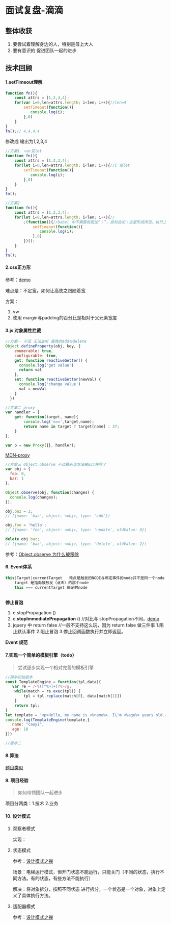 # 面试复盘-滴滴

## 整体收获

1. 要尝试着理解身边的人，特别是母上大人
2. 要有意识的 促进团队一起的进步

## 技术回顾

#### 1.setTimeout理解

```javascript 
function fn(){
    const attrs = [1,2,3,4];
    for(var i=0,len=attrs.length; i<len; i++){//len=4
        setTimeout(function(){
           console.log(i); 
        },0)
    }
}
fn();// 4,4,4,4
```

修改成 输出为1,2,3,4

```javascript
//方案1  var变let
function fn(){
    const attrs = [1,2,3,4];
    for(let i=0,len=attrs.length; i<len; i++){//i 变let
        setTimeout(function(){
           console.log(i);
        },0)
    }
}
fn();
```

```javascript
//方案2 
function fn(){
    const attrs = [1,2,3,4];
    for(let i=0,len=attrs.length; i<len; i++){//
        ;(function(){//babel 中不需要前面加“；”，自动会加；这里形成闭包，执行上下文的概念
            setTimeout(function(){
               console.log(i); 
            },0) 
        })();
    }
}
fn();
```



#### 2.css正方形

参考：[demo](https://codepen.io/youzaiyouzai666/pen/EdaPyQ)

难点是：不定宽，如何让高使之跟随着宽

方案：

1. vw
2. 使用 margin与padding的百分比是相对于父元素宽度



#### 3.js 对象属性拦截

```javascript
//方案一 不足 无法监听 属性的add与delete
Object.defineProperty(obj, key, {
    enumerable: true,
    configurable: true,
    get: function reactiveGetter() {
      console.log('get value')
      return val
    },
    set: function reactiveSetter(newVal) {
      console.log('change value')
      val = newVal
    }
  })
```

```javascript
//方案二 proxy 
var handler = {
    get: function(target, name){
	    console.log('===',target,name);
        return name in target ? target[name] : 37;
    }
};

var p = new Proxy({}, handler);
```

[MDN-proxy](https://developer.mozilla.org/zh-CN/docs/Web/JavaScript/Reference/Global_Objects/Proxy)

```javascript
//方案三 Object.observe 不过最新该方法被w3c移除了
var obj = {
  foo: 0,
  bar: 1
};

Object.observe(obj, function(changes) {
  console.log(changes);
});

obj.baz = 2;
// [{name: 'baz', object: <obj>, type: 'add'}]

obj.foo = 'hello';
// [{name: 'foo', object: <obj>, type: 'update', oldValue: 0}]

delete obj.baz;
// [{name: 'baz', object: <obj>, type: 'delete', oldValue: 2}]
```

参考：[Object.observe 为什么被移除](https://github.com/luokuning/blogs/issues/1)



#### 6. Event体系

```javascript
this|Target|currentTarget   难点是触发的NODE与绑定事件的node并不是同一个node
	target 是指向被触发（点击）的那个node
	this === currentTarget 绑定的node
    
```

**停止冒泡**

1.  e.stopPropagation ()
2.  e.**stopImmediatePropagation** ()  //对比与 stopPropagation不同，[demo](https://codepen.io/youzaiyouzai666/pen/YJPqMV)
3.  jquery 中 return false  //一般不支持这么玩，因为 return false 做三件事 1.阻止默认事件 2.阻止冒泡 3.停止回调函数执行并立即返回。

 

**Event 规范**



#### 7.实现一个简单的模板引擎（todo）

> 尝试逐步实现一个相对完善的模板引擎



```javascript
//简单初始版本
const TemplateEngine = function(tpl,data){
   var re = /<%([^%>]+)?%>/g;
    while(match = re.exec(tpl)) {
        tpl = tpl.replace(match[0], data[match[1]])
    }
    return tpl;
}
let template = '<p>Hello, my name is <%name%>. I\'m <%age%> years old.</p>';
console.log(TemplateEngine(template,{
   name: "caoyi",
   age: 18
}))
```

```javascript
//版本二

```



#### 8.算法

[题目类似](https://github.com/youzaiyouzai666/blog/blob/master/%E7%9F%A5%E8%AF%86%E4%BD%93%E7%B3%BB%E6%A2%B3%E7%90%86/%E7%AE%97%E6%B3%95%E6%A2%B3%E7%90%86.md#%E4%BE%8B%E5%AD%90)



#### 9. 项目经验

> 如何带领团队一起进步

项目分两类：1.技术   2.业务



#### 10. 设计模式

1. 观察者模式

   实现：

2. 状态模式

   参考：[设计模式之禅](https://www.kancloud.cn/sstd521/design/193606)

   场景：电梯运行模式，但开门状态不能运行，只能关门（不同的状态，执行不同方法。有的状态，有些方法不能执行）

   解决：将对象拆分，按照不同状态 进行拆分，一个状态是一个对象，对象上定义了具体执行方法。

3. 适配器模式

   参考：[设计模式之禅](https://www.kancloud.cn/sstd521/design/193572)